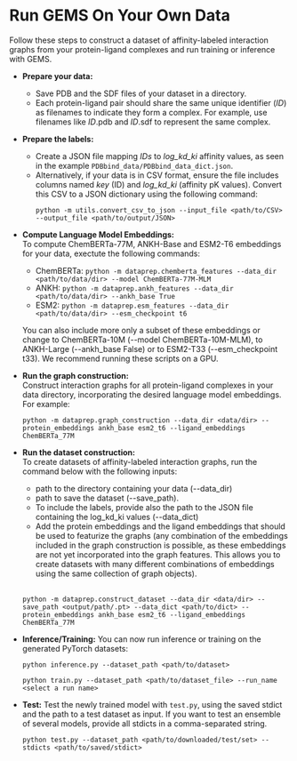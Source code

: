 # Run GEMS On Your Own Data

Follow these steps to construct a dataset of affinity-labeled interaction graphs from your protein-ligand complexes and run training or inference with GEMS.

* **Prepare your data:**
    * Save PDB and the SDF files of your dataset in a directory.
    * Each protein-ligand pair should share the same unique identifier (_ID_) as filenames to indicate they form a complex. For example, use filenames like _ID_.pdb and _ID_.sdf to represent the same complex.

* **Prepare the labels:**
    * Create a JSON file mapping _IDs_ to _log_kd_ki_ affinity values, as seen in the example `PDBbind_data/PDBbind_data_dict.json`.
    * Alternatively, if your data is in CSV format, ensure the file includes columns named _key_ (ID) and _log_kd_ki_ (affinity pK values). Convert this CSV to a JSON dictionary using the following command:
        ```
        python -m utils.convert_csv_to_json --input_file <path/to/CSV> --output_file <path/to/output/JSON>
        ```

* **Compute Language Model Embeddings:** <br />
To compute ChemBERTa-77M, ANKH-Base and ESM2-T6 embeddings for your data, exectute the following commands:

    * ChemBERTa:     ```python -m dataprep.chemberta_features --data_dir <path/to/data/dir> --model ChemBERTa-77M-MLM``` <br />
    * ANKH:          ```python -m dataprep.ankh_features --data_dir <path/to/data/dir> --ankh_base True``` <br />
    * ESM2:          ```python -m dataprep.esm_features --data_dir <path/to/data/dir> --esm_checkpoint t6``` <br />

    You can also include more only a subset of these embeddings or change to ChemBERTa-10M (--model ChemBERTa-10M-MLM), to ANKH-Large (--ankh_base False) or 
    to ESM2-T33 (--esm_checkpoint t33). We recommend running these scripts on a GPU.
  
* **Run the graph construction:** <br />
Construct interaction graphs for all protein-ligand complexes in your data directory, incorporating the desired language model embeddings. For example:
    ```
    python -m dataprep.graph_construction --data_dir <data/dir> --protein_embeddings ankh_base esm2_t6 --ligand_embeddings ChemBERTa_77M
    ```
  
* **Run the dataset construction:** <br />
To create datasets of affinity-labeled interaction graphs, run the command below with the following inputs:
    * path to the directory containing your data (--data_dir)
    * path to save the dataset (--save_path).
    * To include the labels, provide also the path to the JSON file containing the log_kd_ki values (--data_dict)
    * Add the protein embeddings and the ligand embeddings that should be used to featurize the graphs (any combination of the embeddings included in the graph construction is possible, as these embeddings are not yet incorporated into the graph features. This allows you to create datasets with many different combinations of embeddings using the same collection of graph objects).  <br /> <br />
    ```
    python -m dataprep.construct_dataset --data_dir <data/dir> --save_path <output/path/.pt> --data_dict <path/to/dict> --protein_embeddings ankh_base esm2_t6 --ligand_embeddings ChemBERTa_77M
    ```

  
* **Inference/Training:** You can now run inference or training on the generated PyTorch datasets:
    ```
    python inference.py --dataset_path <path/to/dataset>
    ```
    ```
    python train.py --dataset_path <path/to/dataset_file> --run_name <select a run name>
    ```

* **Test:** Test the newly trained model with `test.py`, using the saved stdict and the path to a test dataset as input. If you want to test an ensemble of several models, provide all stdicts in a comma-separated string.
    ```
    python test.py --dataset_path <path/to/downloaded/test/set> --stdicts <path/to/saved/stdict>
    ```
